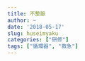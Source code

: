 ```yaml
---
title: 不整脈
author: ~
date: '2018-05-17'
slug: huseimyaku
categories: ["研修"]
tags: ["循環器", "救急"]
---
```

